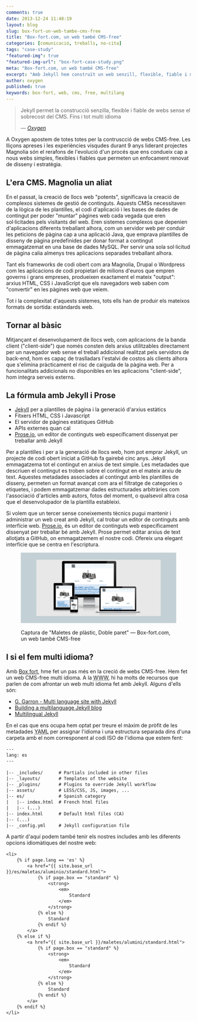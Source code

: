 ```yaml
---
comments: true
date: 2013-12-24 11:48:19
layout: blog
slug: box-fort-un-web-tambe-cms-free
title: "Box-fort.com, un web també CMS-free"
categories: [comunicació, treballs, no-cita]
tags: "case-study"
"featured-img": true
"featured-img-url": "box-fort-case-study.png"
meta: "Box-fort.com, un web també CMS-free"
excerpt: "Amb Jekyll hem construït un web senzill, flexible, fiable i multi idioma sense el sobrecost del CMS."
author: oxygen
published: true
keywords: box-fort, web, cms, free, multilang
---
```


<blockquote>
	<p>Jekyll permet la construcció senzilla, flexible i fiable de webs sense el sobrecost del CMS. Fins i tot multi idioma</p>
	<footer>
		&mdash; <cite><a href="{{ page.url }}" title="{{ page.title }}">Oxygen</a></cite>
	</footer>
</blockquote>

A Oxygen apostem de totes totes per la contruscció de webs CMS-free. Les lliçons apreses i les experiències visqudes durant 9 anys liderant projectes Magnolia són el rerafons de l'evolució d'un procés que ens condueix cap a nous webs simples, flexibles i fiables que permeten un enfocament renovat de disseny i estratègia.

## L'era CMS. Magnolia un aliat

En el passat, la creació de llocs web "potents", significava la creació de complexos sistemes de gestió de continguts. Aquests CMSs necessitaven de la lògica de les plantilles, el codi d'aplicació i les bases de dades de contingut per poder "muntar" pàgines web cada vegada que eren sol·licitades pels visitants del web. Eren sistemes complexos que depenien d'aplicacions diferents treballant alhora, com un servidor web per conduir les peticions de pàgina cap a una aplicació Java, que emprava plantilles de disseny de pàgina predefinides per donar format a contingut emmagatzemat en una base de dades MySQL. Per servir una sola sol·licitud de pàgina calia almenys tres aplicacions separades treballant alhora.

Tant els frameworks de codi obert com ara Magnolia, Drupal o Wordpress com les aplicacions de codi propietari de milions d'euros que empren governs i grans empreses, produeixen exactament el mateix "output": arxius HTML, CSS i JavaScript que els navegadors web saben com "convertir" en les pàgines web que veiem.

Tot i la complexitat d'aquests sistemes, tots ells han de produir els mateixos formats de sortida: estàndards web.

## Tornar al bàsic

Mitjançant el desenvolupament de llocs web, com aplicacions de la banda client ("client-side") que només consten dels arxius utilitzables directament per un navegador web sense el treball addicional realitzat pels servidors de back-end, hom es capaç de traslladars l'estalvi de costos als clients alhora que s'elimina pràcticament el risc de caiguda de la pàgina web. Per a funcionalitats addicionals no disponibles en les aplicacions "client-side", hom integra serveis externs.

## La fórmula amb Jekyll i Prose

- [Jekyll](http://jekyllrb.com/ "Jekyll &bull; Simple, blog-aware, static sites") per a plantilles de pàgina i la generació d'arxius estàtics
- Fitxers HTML, CSS i Javascript
- El servidor de pàgines estàtiques GitHub
- APIs externes quan cal
- [Prose.io](http://prose.io/ "Prose &middot; A Content Editor for GitHub"), un editor de continguts web específicament dissenyat per treballar amb Jekyll

Per a plantilles i per a la generació de llocs web, hom pot emprar Jekyll, un projecte de codi obert iniciat a GitHub fa gairebé cinc anys. Jekyll emmagatzema tot el contingut en arxius de text simple. Les metadades que descriuen el contingut es troben sobre el contingut en el mateix arxiu de text. Aquestes metadades associades al contingut amb les plantilles de disseny, permeten un format avançat com ara el filtratge de categories o etiquetes, i podem emmagatzemar dades estructurades arbitràries com l'associació d'articles amb autors, fotos del moment, o qualsevol altra cosa que el desenvolupador de la plantilla estableixi.

Si volem que un tercer sense coneixements tècnics pugui mantenir i administrar un web creat amb Jekyll, cal trobar un editor de continguts amb interfície web. [Prose.io](http://prose.io/ "Prose &middot; A Content Editor for GitHub"), és un editor de continguts web específicament dissenyat per treballar bé amb Jekyll. Prose permet editar arxius de text allotjats a GitHub, on emmagatzemem el nostre codi. Ofereix una elegant interfície que se centra en l'escriptura.

<figure class="hidden-xs hidden-sm ox_animate_when_almost_visible ox_right-to-left"><img src="/assets/img/box-fort-full-width-snapshot.png" /><figcaption><p>Captura de "Maletes de plàstic, Doble paret" — Box-fort.com, un web també CMS-free</p></figcaption></figure>

## I si el fem multi idioma?

Amb [Box fort](http://www.box-fort.com/ "Boxfort, maletes i contenidors professionals"), hme fet un pas més en la creció de webs CMS-free. Hem fet un web CMS-free multi idioma. A la <abbr title="World Wide Web">WWW</abbr>, hi ha molts de recursos que parlen de com afrontar un web multi idioma fet amb Jekyll. Alguns d'ells són:

- [G. Garron - Multi language site with Jekyll](http://www.garron.me/en/blog/jekyll-multi-language.html "G. Garron - Multi language site with Jekyll")
- [Building a multilanguage Jekyll blog](http://nicoespeon.com/en/2013/04/building-a-multinlingual-jekyll-blog/ "Building a multilanguage Jekyll blog | @nicoespeon")
- [Multilingual Jekyll](http://developmentseed.org/blog/multilingual-jekyll-sites/ "Multilingual Jekyll | Development Seed")

En el cas que ens ocupa hem optat per treure el màxim de pròfit de les metadades <abbr title="YAML Ain't Markup Language">YAML</abbr> per assignar l'idioma i una estructura separada dins d'una carpeta amb el nom corresponent al codi ISO de l'idioma que estem fent:

	---
	lang: es
	---

	|-- _includes/      # Partials included in other files
	|-- _layouts/       # Templates of the website
	|-- _plugins/       # Plugins to override Jekyll workflow
	|-- assets/         # LESS/CSS, JS, images, ...
	|-- es/             # Spanish category
	|   |-- index.html  # French html files
	|   |-- (...)
	|-- index.html      # Default html files (CA)
	|-- (...)
	|-- _config.yml     # Jekyll configuration file

A partir d'aquí podem també tenir els nostres includes amb les diferents opcions idiomàtiques del nostre web:

<pre><code>&#60;li&#62;
	&#123;% if page.lang == 'es' &#37;&#125;
		&#60;a href="&#123;&#123; site.base_url &#125;&#125;/es/maletas/aluminio/standard.html"&#62;
			&#123;&#37; if page.box == "standard" &#37;&#125;
				&#60;strong&#62;
					&#60;em&#62;
						Standard
					&#60;/em&#62;
				&#60;/strong&#62;
			&#123;&#37; else &#37;&#125;
				Standard
			&#123;&#37; endif &#37;&#125;
		&#60;/a&#62;
	&#123;&#37; else if &#37;&#125;
		&#60;a href="&#123;&#123; site.base_url &#125;&#125;/maletes/alumini/standard.html"&#62;
			&#123;&#37; if page.box == "standard" &#37;&#125;
				&#60;strong&#62;
					&#60;em&#62;
						Standard
					&#60;/em&#62;
				&#60;/strong&#62;
			&#123;&#37; else &#37;&#125;
				Standard
			&#123;&#37; endif &#37;&#125;
		&#60;/a&#62;
	&#123;&#37; endif %&#125;
&#60;/li&#62;</code></pre>

